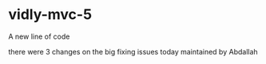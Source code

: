 # vidly-mvc-5
A new line of code

there were 3 changes on the big fixing issues today maintained by Abdallah 
